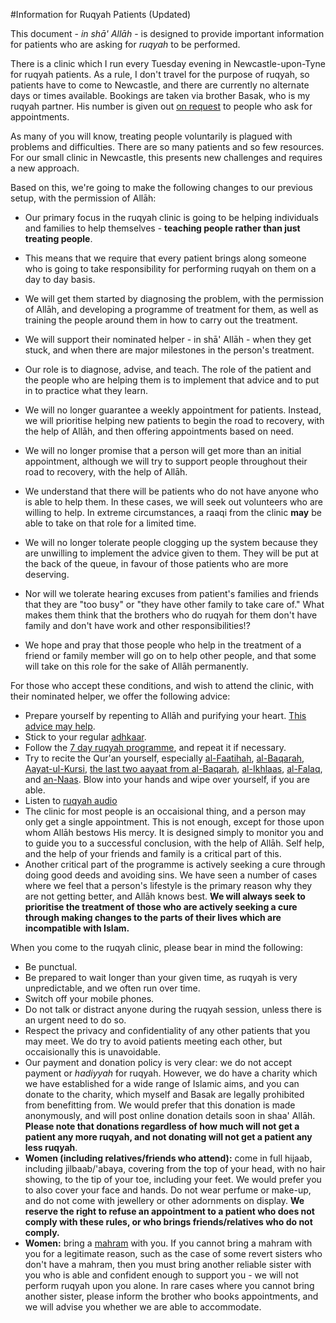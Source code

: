 [title: Information for Ruqyah Patients (Updated) - muhammadtim.com]:/
[menu: Information for Patients]:/
[menu-locgroup: ruqyah]:/
[order: 1]:/

#Information for Ruqyah Patients (Updated)

This document - *in shā' Allāh* - is designed to provide important information for patients who are asking for *ruqyah* to be performed. 

There is a clinic which I run every Tuesday evening in Newcastle-upon-Tyne for ruqyah patients. As a rule, I don't travel for the purpose of ruqyah, so patients have to come to Newcastle, and there are currently no alternate days or times available. Bookings are taken via brother Basak, who is my ruqyah partner. His number is given out [on request](/contact) to people who ask for appointments.

As many of you will know, treating people voluntarily is plagued with problems and difficulties. There are so many patients and so few resources. For our small clinic in Newcastle, this presents new challenges and requires a new approach.

Based on this, we're going to make the following changes to our previous setup, with the permission of Allāh:

* Our primary focus in the ruqyah clinic is going to be helping individuals and families to help themselves - **teaching people rather than just treating people**.

* This means that we require that every patient brings along someone who is going to take responsibility for performing ruqyah on them on a day to day basis.

* We will get them started by diagnosing the problem, with the permission of Allāh, and developing a programme of treatment for them, as well as training the people around them in how to carry out the treatment.

* We will support their nominated helper - in shā' Allāh - when they get stuck, and when there are major milestones in the person's treatment.

* Our role is to diagnose, advise, and teach. The role of the patient and the people who are helping them is to implement that advice and to put in to practice what they learn.

* We will no longer guarantee a weekly appointment for patients. Instead, we will prioritise helping new patients to begin the road to recovery, with the help of Allāh, and then offering appointments based on need.

* We will no longer promise that a person will get more than an initial appointment, although we will try to support people throughout their road to recovery, with the help of Allāh.

* We understand that there will be patients who do not have anyone who is able to help them. In these cases, we will seek out volunteers who are willing to help. In extreme circumstances, a raaqi from the clinic **may** be able to take on that role for a limited time.

* We will no longer tolerate people clogging up the system because they are unwilling to implement the advice given to them. They will be put at the back of the queue, in favour of those patients who are more deserving.

* Nor will we tolerate hearing excuses from patient's families and friends that they are "too busy" or "they have other family to take care of." What makes them think that the brothers who do ruqyah for them don't have family and don't have work and other responsibilities!?

* We hope and pray that those people who help in the treatment of a friend or family member will go on to help other people, and that some will take on this role for the sake of Allāh permanently.

For those who accept these conditions, and wish to attend the clinic, with their nominated helper, we offer the following advice:

* <a id="whattodo" style="visibility:hidden; display:none">1</a> Prepare yourself by repenting to Allāh and purifying your heart. [This advice may help](/advice).
* Stick to your regular [adhkaar](/protectys).
* Follow the [7 day ruqyah programme](/7dayrd), and repeat it if necessary.
* Try to recite the Qur'an yourself, especially [al-Faatihah](http://quran.com/1), [al-Baqarah](http://quran.com/2), [Aayat-ul-Kursi](http://quran.com/2/255), [the last two aayaat from al-Baqarah](http://quran.com/2/285-286), [al-Ikhlaas](http://quran.com/112), [al-Falaq](http://quran.com/113), and [an-Naas](http://quran.com/114). Blow into your hands and wipe over yourself, if you are able.
*  Listen to [ruqyah audio](/audio)
*  The clinic for most people is an occaisional thing, and a person may only get a single appointment. This is not enough, except for those upon whom Allāh bestows His mercy. It is designed simply to monitor you and to guide you to a successful conclusion, with the help of Allāh. Self help, and the help of your friends and family is a critical part of this.
*  Another critical part of the programme is actively seeking a cure through doing good deeds and avoiding sins. We have seen a number of cases where we feel that a person's lifestyle is the primary reason why they are not getting better, and Allāh knows best. **We will always seek to prioritise the treatment of those who are actively seeking a cure through making changes to the parts of their lives which are incompatible with Islam.**

When you come to the ruqyah clinic, please bear in mind the following:

* Be punctual.
* Be prepared to wait longer than your given time, as ruqyah is very unpredictable, and we often run over time.
* Switch off your mobile phones.
* Do not talk or distract anyone during the ruqyah session, unless there is an urgent need to do so.
* Respect the privacy and confidentiality of any other patients that you may meet. We do try to avoid patients meeting each other, but occaisionally this is unavoidable.
*  Our payment and donation policy is very clear: we do not accept payment or *hadiyyah* for ruqyah. However, we do have a charity which we have established for a wide range of Islamic aims, and you can donate to the charity, which myself and Basak are legally prohibited from benefitting from. We would prefer that this donation is made anonymously, and will post online donation details soon in shaa' Allāh. **Please note that donations regardless of how much will not get a patient any more ruqyah, and not donating will not get a patient any less ruqyah**.
* **Women (including relatives/friends who attend):** come in full hijaab, including jilbaab/'abaya, covering from the top of your head, with no hair showing, to the tip of your toe, including your feet. We would prefer you to also cover your face and hands. Do not wear perfume or make-up, and do not come with jewellery or other adornments on display.  **We reserve the right to refuse an appointment to a patient who does not comply with these rules, or who brings friends/relatives who do not comply.**
* **Women:** bring a [mahram](http://islamqa.com/en/ref/137095) with you. If you cannot bring a mahram with you for a legitimate reason, such as the case of some revert sisters who don't have a mahram, then you must bring another reliable sister with you who is able and confident enough to support you - we will not perform ruqyah upon you alone. In rare cases where you cannot bring another sister, please inform the brother who books appointments, and we will advise you whether we are able to accommodate.

